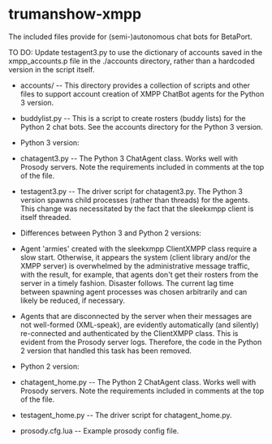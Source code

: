 # trumanshow-xmpp

The included files provide for (semi-)autonomous chat bots for BetaPort.

TO DO: Update testagent3.py to use the dictionary of accounts saved in the xmpp_accounts.p file in the ./accounts directory, rather than a hardcoded version in the script itself.

* accounts/ -- This directory provides a collection of scripts and other files to support account creation of XMPP ChatBot agents for the Python 3 version.

* buddylist.py -- This is a script to create rosters (buddy lists) for the Python 2 chat bots. See the accounts directory for the Python 3 version.

* Python 3 version:
 * chatagent3.py -- The Python 3 ChatAgent class. Works well with Prosody servers. Note the requirements included in comments at the top of the file.
 * testagent3.py -- The driver script for chatagent3.py. The Python 3 version spawns child processes (rather than threads) for the agents. This change was necessitated by the fact that the sleekxmpp client is itself threaded.

* Differences between Python 3 and Python 2 versions:
 * Agent 'armies' created with the sleekxmpp ClientXMPP class require a slow start. Otherwise, it appears the system (client library and/or the XMPP server) is overwhelmed by the administrative message traffic, with the result, for example, that agents don't get their rosters from the server in a timely fashion. Disaster follows. The current lag time between spawning agent processes was chosen arbitrarily and can likely be reduced, if necessary.
 * Agents that are disconnected by the server when their messages are not well-formed (XML-speak), are evidently automatically (and silently) re-connected and authenticated by the ClientXMPP class. This is evident from the Prosody server logs. Therefore, the code in the Python 2 version that handled this task has been removed.

* Python 2 version:
 * chatagent_home.py -- The Python 2 ChatAgent class. Works well with Prosody servers. Note the requirements included in comments at the top of the file.
 * testagent_home.py -- The driver script for chatagent_home.py.
 * prosody.cfg.lua -- Example prosody config file.
